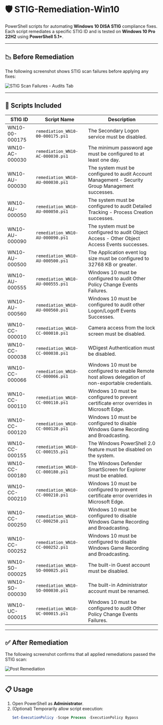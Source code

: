 # 🛡️ STIG-Remediation-Win10

PowerShell scripts for automating **Windows 10 DISA STIG** compliance fixes.  
Each script remediates a specific STIG ID and is tested on **Windows 10 Pro 22H2** using **PowerShell 5.1+**.

---

## 📉 Before Remediation

The following screenshot shows STIG scan failures before applying any fixes:

![STIG Scan Failures - Audits Tab](https://github.com/user-attachments/assets/fa11e2ff-1b72-442b-b3ac-8fedbc733f75)

---

## 🔧 Scripts Included

| STIG ID            | Script Name                                | Description                                                                 |
|--------------------|---------------------------------------------|-----------------------------------------------------------------------------|
| WN10-00-000175      | `remediation_WN10-00-000175.ps1`           | The Secondary Logon service must be disabled. |
| WN10-AC-000030      | `remediation_WN10-AC-000030.ps1`           | The minimum password age must be configured to at least one day. |
| WN10-AU-000030      | `remediation_WN10-AU-000030.ps1`           | The system must be configured to audit Account Management - Security Group Management successes. |
| WN10-AU-000050      | `remediation_WN10-AU-000050.ps1`           | The system must be configured to audit Detailed Tracking - Process Creation successes. |
| WN10-AU-000090      | `remediation_WN10-AU-000090.ps1`           | The system must be configured to audit Object Access - Other Object Access Events successes. |
| WN10-AU-000500      | `remediation_WN10-AU-000500.ps1`           | The Application event log size must be configured to 32768 KB or greater. |
| WN10-AU-000555      | `remediation_WN10-AU-000555.ps1`           | Windows 10 must be configured to audit Other Policy Change Events Failures. |
| WN10-AU-000560      | `remediation_WN10-AU-000560.ps1`           | Windows 10 must be configured to audit other Logon/Logoff Events Successes. |
| WN10-CC-000010      | `remediation_WN10-CC-000010.ps1`           | Camera access from the lock screen must be disabled. |
| WN10-CC-000038      | `remediation_WN10-CC-000038.ps1`           | WDigest Authentication must be disabled. |
| WN10-CC-000066      | `remediation_WN10-CC-000066.ps1`           | Windows 10 must be configured to enable Remote host allows delegation of non-exportable credentials. |
| WN10-CC-000110      | `remediation_WN10-CC-000110.ps1`           | Windows 10 must be configured to prevent certificate error overrides in Microsoft Edge. |
| WN10-CC-000120      | `remediation_WN10-CC-000120.ps1`           | Windows 10 must be configured to disable Windows Game Recording and Broadcasting. |
| WN10-CC-000155      | `remediation_WN10-CC-000155.ps1`           | The Windows PowerShell 2.0 feature must be disabled on the system. |
| WN10-CC-000180      | `remediation_WN10-CC-000180.ps1`           | The Windows Defender SmartScreen for Explorer must be enabled. |
| WN10-CC-000210      | `remediation_WN10-CC-000210.ps1`           | Windows 10 must be configured to prevent certificate error overrides in Microsoft Edge. |
| WN10-CC-000250      | `remediation_WN10-CC-000250.ps1`           | Windows 10 must be configured to disable Windows Game Recording and Broadcasting. |
| WN10-CC-000252      | `remediation_WN10-CC-000252.ps1`           | Windows 10 must be configured to disable Windows Game Recording and Broadcasting. |
| WN10-SO-000025      | `remediation_WN10-SO-000025.ps1`           | The built-in Guest account must be disabled. |
| WN10-SO-000030      | `remediation_WN10-SO-000030.ps1`           | The built-in Administrator account must be renamed. |
| WN10-UC-000015      | `remediation_WN10-UC-000015.ps1`           | Windows 10 must be configured to audit Other Policy Change Events Failures. |

---

## ✅ After Remediation

The following screenshot confirms that all applied remediations passed the STIG scan:

![Post Remediation](https://github.com/user-attachments/assets/4e33aa46-a910-4217-8104-c4f81a033b0e)

---

## 📋 Usage

1. Open PowerShell as **Administrator**.
2. (Optional) Temporarily allow script execution:
   ```powershell
   Set-ExecutionPolicy -Scope Process -ExecutionPolicy Bypass
